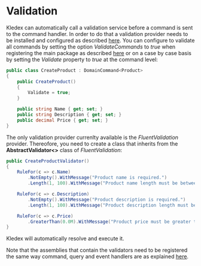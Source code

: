 # Validation

Kledex can automatically call a validation service before a command is sent to the command handler. In order to do that a validation provider needs to be installed and configured as described [here](Configuration#validation). You can configure to validate all commands by setting the option _ValidateCommands_ to _true_ when registering the main package as described [here](Configuration#main) or on a case by case basis by setting the _Validate_ property to _true_ at the command level:

```C#
public class CreateProduct : DomainCommand<Product>
{
    public CreateProduct()
    {
        Validate = true;
    }

    public string Name { get; set; }
    public string Description { get; set; }
    public decimal Price { get; set; }
}
```

The only validation provider currenlty available is the _FluentValidation_ provider. Thereofore, you need to create a class that inherits from the **AbstractValidator<>** class of _FluentValidation_:

```C#
public CreateProductValidator()
{
    RuleFor(c => c.Name)
        .NotEmpty().WithMessage("Product name is required.")
        .Length(1, 100).WithMessage("Product name length must be between 1 and 100 characters.");

    RuleFor(c => c.Description)
        .NotEmpty().WithMessage("Product description is required.")
        .Length(1, 100).WithMessage("Product description length must be between 1 and 100 characters.");

    RuleFor(c => c.Price)
        .GreaterThan(0.0M).WithMessage("Product price must be greater than zero.");
}
```

Kledex will automatically resolve and execute it.

Note that the assemblies that contain the validators need to be registered the same way command, query and event handlers are as explained [here](Configuration#main).
